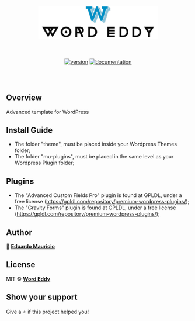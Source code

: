 <h2 align="center">
  <img src="docs/logo.png" height="90" alt="word-eddy" />
</h2>

<br>

<div align="center">

[![version](https://img.shields.io/badge/version-1.1.0-blue.svg)](https://github.com/therealeddy/word-eddy/releases)<space><space>
[![documentation](https://img.shields.io/badge/documentation-yes-brightgreen.svg)](#overview)

</div>

<br><br>

## Overview

Advanced template for WordPress

## Install Guide

- The folder "theme", must be placed inside your Wordpress Themes folder;
- The folder "mu-plugins", must be placed in the same level as your Wordpress Plugin folder;

## Plugins

- The "Advanced Custom Fields Pro" plugin is found at GPLDL, under a free license (https://gpldl.com/repository/premium-wordpress-plugins/);
- The "Gravity Forms" plugin is found at GPLDL, under a free license (https://gpldl.com/repository/premium-wordpress-plugins/);

## Author

👤 **[Eduardo Mauricio](https://github.com/therealeddy)**

## License

MIT © **[Word Eddy](LICENSE)**

## Show your support

Give a ⭐️ if this project helped you!
